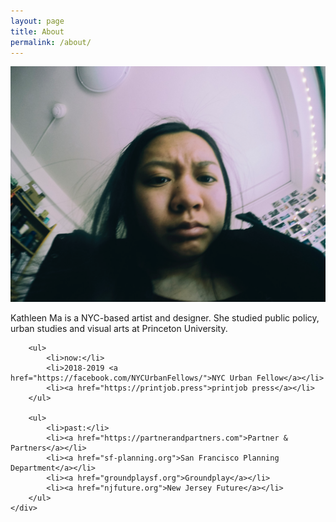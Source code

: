 ```yaml
---
layout: page
title: About
permalink: /about/
---
```



<div class="row">
	<div class="col-md-6">
		<img src="/img/mug.png">
	</div>
	<div class="col-md-6">
		<p>Kathleen Ma is a NYC-based artist and designer. She studied public policy, urban studies and visual arts at Princeton University. </p>

		<ul>
			<li>now:</li>
			<li>2018-2019 <a href="https://facebook.com/NYCUrbanFellows/">NYC Urban Fellow</a></li>
			<li><a href="https://printjob.press">printjob press</a></li>
		</ul>

		<ul>
			<li>past:</li>
			<li><a href="https://partnerandpartners.com">Partner & Partners</a></li>
			<li><a href="sf-planning.org">San Francisco Planning Department</a></li>
			<li><a href="groundplaysf.org">Groundplay</a></li>
			<li><a href="njfuture.org">New Jersey Future</a></li>
		</ul>
 	</div>
</div>







